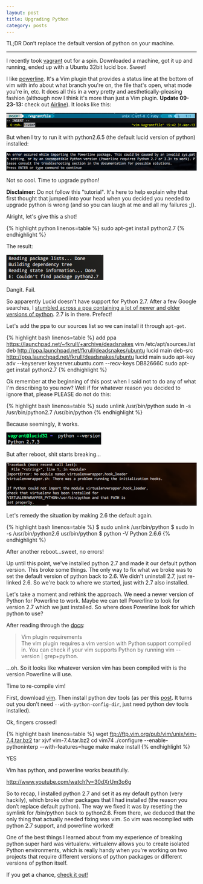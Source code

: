 ```yaml
---
layout: post
title: Upgrading Python
category: posts
---
```


<span class='summary'>TL;DR Don’t replace the default version of python on your machine.</span>

---

I recently took [vagrant](http://www.vagrantup.com/) out for a spin. Downloaded a machine, got it up and running, ended up with a Ubuntu 32bit lucid box. Sweet!

I like [powerline](https://github.com/Lokaltog/powerline). It's a Vim plugin that provides a status line at the bottom of vim with info about what branch you're on, the file that's open, what mode you're in, etc. It does all this in a very pretty and aesthetically-pleasing fashion (although now I think it's more than just a Vim plugin. <strong>Update 09-23-13:</strong> check out [Airline](https://github.com/bling/vim-airline)). It looks like this:

<img class="big" src="/blog/images/upgrading-python/1.png" />

But when I try to run it with python2.6.5 (the default lucid version of python) installed:

<img class="big" src="/blog/images/upgrading-python/2.png" />

Not so cool. Time to upgrade python!

<strong>Disclaimer:</strong> Do not follow this "tutorial". It's here to help explain why that first thought that jumped into your head when you decided you needed to upgrade python is wrong (and so you can laugh at me and all my failures [:(](http://xkcd.com/541/)).

Alright, let's give this a shot!

{% highlight python linenos=table %}
sudo apt-get install python2.7
{% endhighlight %}

The result:

<img class='normal' src="/blog/images/upgrading-python/3.png" />

Dangit. Fail.

So apparently Lucid doesn't have support for Python 2.7. After a few Google searches, I [stumbled across a ppa containing a lot of newer and older versions of python](https://launchpad.net/~fkrull/+archive/deadsnakes). 2.7 is in there. Prefect!

Let's add the ppa to our sources list so we can install it through <code>apt-get</code>.

{% highlight bash linenos=table %}
add ppa  https://launchpad.net/~fkrull/+archive/deadsnakes
vim /etc/apt/sources.list
deb http://ppa.launchpad.net/fkrull/deadsnakes/ubuntu lucid main 
deb-src http://ppa.launchpad.net/fkrull/deadsnakes/ubuntu lucid main
sudo apt-key adv --keyserver keyserver.ubuntu.com --recv-keys DB82666C
sudo apt-get install python2.7
{% endhighlight %}

Ok remember at the beginning of this post when I said not to do any of what I'm describing to you now? Well if for whatever reason you decided to ignore that, please PLEASE do not do this:

{% highlight bash linenos=table %}
sudo unlink /usr/bin/python
sudo ln -s /usr/bin/python2.7 /usr/bin/python
{% endhighlight %}

Because seemingly, it works.

<img class='normal' src="/blog/images/upgrading-python/4.png" />

But after reboot, shit starts breaking...

<img src="/blog/images/upgrading-python/5.png" />

Let's remedy the situation by making 2.6 the default again.

{% highlight bash linenos=table %}
$ sudo unlink /usr/bin/python
$ sudo ln -s /usr/bin/python2.6 usr/bin/python
$ python -V
Python 2.6.6
{% endhighlight %}

After another reboot...sweet, no errors!


Up until this point, we've installed python 2.7 and made it our default python version. This broke some things. The only way to fix what we broke was to set the default version of python back to 2.6. We didn't uninstall 2.7, just re-linked 2.6. So we're back to where we started, just with 2.7 also installed.

Let's take a moment and rethink the approach. We need a newer version of Python for Powerline to work. Maybe we can tell Powerline to look for version 2.7 which we just installed. So where does Powerline look for which python to use?

After reading through the [docs](https://powerline.readthedocs.org/en/latest/overview.html#requirements):

> Vim plugin requirements <br />
> The vim plugin requires a vim version with Python support compiled in. You can check if your vim supports Python by running vim --version | grep+python.

...oh. So it looks like whatever version vim has been compiled with is the version Powerline will use.

Time to re-compile vim!

First, download [vim](http://www.vim.org/sources.php). Then install python dev tools (as per this [post](http://vim.1045645.n5.nabble.com/Trouble-compiling-vim-python-td1181629.html). It turns out you don’t need <code>--with-python-config-dir</code>, just need python dev tools installed).

Ok, fingers crossed!

{% highlight bash linenos=table %}
wget ftp://ftp.vim.org/pub/vim/unix/vim-7.4.tar.bz2
tar xjvf vim-7.4.tar.bz2
cd vim74
./configure --enable-pythoninterp --with-features=huge
make
make install
{% endhighlight %}

YES

Vim has python, and powerline works beautifully.

http://www.youtube.com/watch?v=30dXrUm3o6g

So to recap, I installed python 2.7 and set it as my default python (very hackily), which broke other packages that I had installed (the reason you don’t replace default python). The way we fixed it was by resetting the symlink for /bin/python back to python2.6. From there, we deduced that the only thing that actually needed fixing was vim. So vim was recompiled with python 2.7 support, and powerline worked!

One of the best things I learned about from my experience of breaking python super hard was virtualenv. virtualenv allows you to create isolated Python environments, which is really handy when you're working on two projects that require different versions of python packages or different versions of python itself.

If you get a chance, [check it out!](http://simononsoftware.com/virtualenv-tutorial/)
